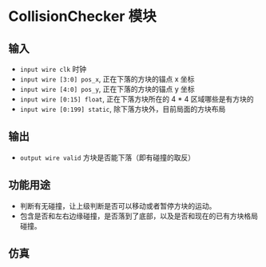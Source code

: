 # CollisionChecker 模块

## 输入

+ `input wire clk` 时钟
+ `input wire [3:0] pos_x`,  正在下落的方块的锚点 x 坐标
+ `input wire [4:0] pos_y`,  正在下落的方块的锚点 y 坐标
+ `input wire [0:15] float`, 正在下落方块所在的 4 * 4 区域哪些是有方块的
+ `input wire [0:199] static`, 除下落方块外，目前局面的方块布局

## 输出

+ `output wire valid`  方块是否能下落（即有碰撞的取反）

## 功能用途

+ 判断有无碰撞，让上级判断是否可以移动或者暂停方块的运动。
+ 包含是否和左右边缘碰撞，是否落到了底部，以及是否和现在的已有方块格局碰撞。

## 仿真

 